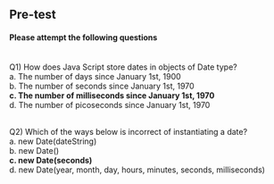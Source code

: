 ## Pre-test
#### Please attempt the following questions

<br>Q1) How does Java Script store dates in objects of Date type?
<br>a. The number of days since January 1st, 1900
<br>b. The number of seconds since January 1st, 1970
<br><b>c. The number of milliseconds since January 1st, 1970</b>
<br>d. The number of picoseconds since January 1st, 1970
<br>


<br>Q2) Which of the ways below is incorrect of instantiating a date?
<br>a. new Date(dateString)
<br>b. new Date()
<br><b>c. new Date(seconds)</b>
<br>d. new Date(year, month, day, hours, minutes, seconds, milliseconds)

<br>

